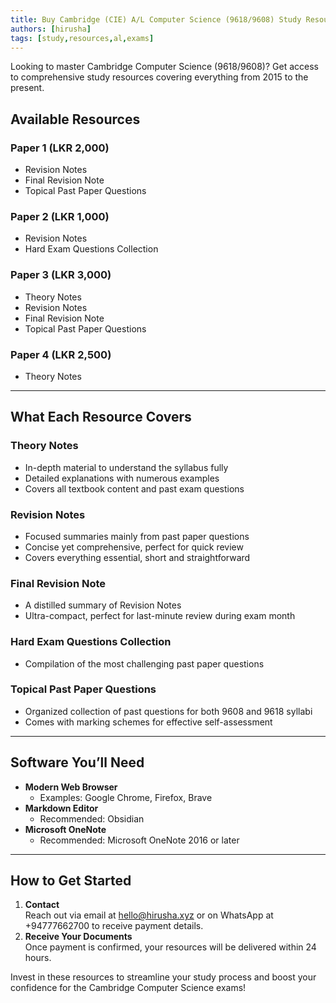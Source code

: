 ```yaml
---
title: Buy Cambridge (CIE) A/L Computer Science (9618/9608) Study Resources
authors: [hirusha]
tags: [study,resources,al,exams]
---
```


Looking to master Cambridge Computer Science (9618/9608)? Get access to comprehensive study resources covering everything from 2015 to the present. 

<!--truncate-->

## Available Resources

### **Paper 1** (LKR 2,000)
- Revision Notes
- Final Revision Note
- Topical Past Paper Questions

### **Paper 2** (LKR 1,000)
- Revision Notes
- Hard Exam Questions Collection

### **Paper 3** (LKR 3,000)
- Theory Notes
- Revision Notes
- Final Revision Note
- Topical Past Paper Questions

### **Paper 4** (LKR 2,500)
- Theory Notes

---

## What Each Resource Covers

### **Theory Notes**
- In-depth material to understand the syllabus fully
- Detailed explanations with numerous examples
- Covers all textbook content and past exam questions

### **Revision Notes**
- Focused summaries mainly from past paper questions
- Concise yet comprehensive, perfect for quick review
- Covers everything essential, short and straightforward

### **Final Revision Note**
- A distilled summary of Revision Notes
- Ultra-compact, perfect for last-minute review during exam month

### **Hard Exam Questions Collection**
- Compilation of the most challenging past paper questions

### **Topical Past Paper Questions**
- Organized collection of past questions for both 9608 and 9618 syllabi
- Comes with marking schemes for effective self-assessment

---

## Software You’ll Need

- **Modern Web Browser**  
  - Examples: Google Chrome, Firefox, Brave
- **Markdown Editor**  
  - Recommended: Obsidian
- **Microsoft OneNote**  
  - Recommended: Microsoft OneNote 2016 or later

---

## How to Get Started

1. **Contact**  
   Reach out via email at [hello@hirusha.xyz](mailto:hello@hirusha.xyz) or on WhatsApp at +94777662700 to receive payment details.
2. **Receive Your Documents**  
   Once payment is confirmed, your resources will be delivered within 24 hours.

Invest in these resources to streamline your study process and boost your confidence for the Cambridge Computer Science exams!
